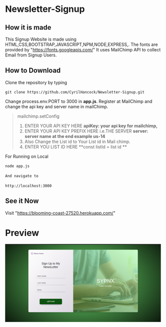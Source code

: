# Newsletter-Signup
## How it is made
  This Signup Website is made using HTML,CSS,BOOTSTRAP,JAVASCRIPT,NPM,NODE,EXPRESS,.
 The fonts are provided by "https://fonts.googleapis.com/"
 It uses MailChimp API to collect Email from Signup Users. 
## How to Download
Clone the repository by typing
```
git clone https://github.com/CyrilHancock/Newsletter-Signup.git
```
 Change process.env.PORT to 3000 in **app.js**.
 Register at MailChimp  and change the api key and server name in mailChimp.
  > mailchimp.setConfig
  >   1. ENTER YOUR API KEY HERE
  >    **apiKey: your api key for mailchimp,**
  >   2. ENTER YOUR API KEY PREFIX HERE i.e.THE SERVER
  >     **server: server name at the end example us-14**
  >   3. Also Change the List id to Your List id in Mail chimp.
  >   4. ENTER YOU LIST ID HERE
  >     **const listId = list id **
           

For Running on Local

```
node app.js

And navigate to

http://localhost:3000
```
## See it Now
Visit "https://blooming-coast-27520.herokuapp.com/"

# Preview
![This is an image](/images/newslettersignup.png)

